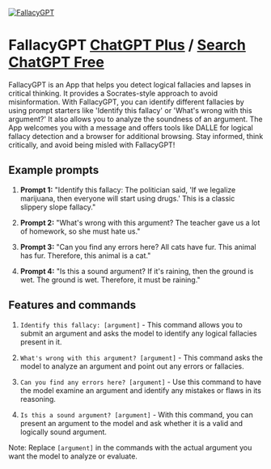 
[![FallacyGPT](https://files.oaiusercontent.com/file-JBTQUSqLNPb9iEHnjmOppeTN?se=2123-10-17T03%3A15%3A41Z&sp=r&sv=2021-08-06&sr=b&rscc=max-age%3D31536000%2C%20immutable&rscd=attachment%3B%20filename%3D6c9927d2-f6cd-4a6d-8715-c67b2fbc7af4.png&sig=g8nnUtT1B/b9zePyXoXpO8NLFdg7xmg0H6DF04kaUpU%3D)](https://chat.openai.com/g/g-9g78R6X1x-fallacygpt)

# FallacyGPT [ChatGPT Plus](https://chat.openai.com/g/g-9g78R6X1x-fallacygpt) / [Search ChatGPT Free](https://gptcall.net/index.html#/?search=FallacyGPT)

FallacyGPT is an App that helps you detect logical fallacies and lapses in critical thinking. It provides a Socrates-style approach to avoid misinformation. With FallacyGPT, you can identify different fallacies by using prompt starters like 'Identify this fallacy' or 'What's wrong with this argument?' It also allows you to analyze the soundness of an argument. The App welcomes you with a message and offers tools like DALLE for logical fallacy detection and a browser for additional browsing. Stay informed, think critically, and avoid being misled with FallacyGPT!

## Example prompts

1. **Prompt 1:** "Identify this fallacy: The politician said, 'If we legalize marijuana, then everyone will start using drugs.' This is a classic slippery slope fallacy."

2. **Prompt 2:** "What's wrong with this argument? The teacher gave us a lot of homework, so she must hate us."

3. **Prompt 3:** "Can you find any errors here? All cats have fur. This animal has fur. Therefore, this animal is a cat."

4. **Prompt 4:** "Is this a sound argument? If it's raining, then the ground is wet. The ground is wet. Therefore, it must be raining."

## Features and commands

1. `Identify this fallacy: [argument]` - This command allows you to submit an argument and asks the model to identify any logical fallacies present in it.

2. `What's wrong with this argument? [argument]` - This command asks the model to analyze an argument and point out any errors or fallacies.

3. `Can you find any errors here? [argument]` - Use this command to have the model examine an argument and identify any mistakes or flaws in its reasoning.

4. `Is this a sound argument? [argument]` - With this command, you can present an argument to the model and ask whether it is a valid and logically sound argument.

Note: Replace `[argument]` in the commands with the actual argument you want the model to analyze or evaluate.



